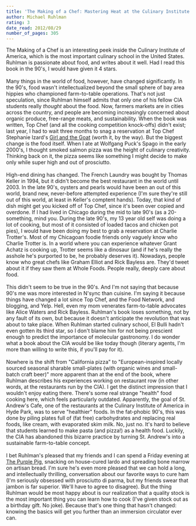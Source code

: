 ```yaml
---
title: 'The Making of a Chef: Mastering Heat at the Culinary Institute'
author: Michael Ruhlman
rating: 3
date_read: 2012/08/29
number_of_pages: 305
---
```


The Making of a Chef is an interesting peek inside the Culinary Institute of America, which is the most important culinary school in the United States. Ruhlman is passionate about food, and writes about it well. Had I read this book in the 90's, I would have given it 4 stars.<br/><br/>Many things in the world of food, however, have changed significantly. In the 90's, food wasn't intellectualized beyond the small sphere of bay area hippies who championed farm-to-table operations. That's not just speculation, since Ruhlman himself admits that only one of his fellow CIA students really <i>thought</i> about the food. Now, farmers markets are in cities across the country, and people are becoming increasingly concerned about organic produce, free-range meats, and sustainability. When the book was written, Top Chef (and all the cooking competition knock-offs) didn't exist; last year, I had to wait three months to snag a reservation at Top Chef Stephanie Izard's <a href="http://www.girlandthegoat.com/">Girl and the Goat</a> (worth it, by the way). But the biggest change is the food itself. When I ate at Wolfgang Puck's Spago in the early 2000's, I thought smoked salmon pizza was the height of culinary creativity. Thinking back on it, the pizza seems like something I might decide to make only while super high and out of prosciutto. <br/><br/>High-end dining has changed. The French Laundry was bought by Thomas Keller in 1994, but it didn't become the best restaurant in the world until 2003. In the late 90's, oysters and pearls would have been an out of this world, brand new, never-before attempted experience (I'm sure they're still out of this world, at least in Keller's comptent hands). Today, that kind of dish might get you kicked off of Top Chef, since it's been over copied and overdone. If I had lived in Chicago during the mid to late 90's (as a 20-something, mind you. During the late 90's, my 13 year old self was doing a lot of cooking, but most of it consisted of loaded tacos and chicken pot pies), I would have been doing my best to grab a reservation at Charlie Trotter's. Most of my Chicagoan foodie friends only vaguely know who Charlie Trotter is. In a world where you can experience whatever Grant Achatz is cooking up, Trotter seems like a dinosaur (and if he's really the asshole he's purported to be, he probably deserves it). Nowadays, people know who great chefs like Graham Elliot and Rick Bayless are. They'd tweet about it if they saw them at Whole Foods. People really, deeply care about food.<br/><br/>This didn't seem to be true in the 90's. And I'm not saying that because 90's me was more interested in N'sync than cuisine. I'm saying it because things have changed a lot since Top Chef, and the Food Network, and blogging, and Yelp. Hell, even my mom venerates farm-to-table advocates like Alice Waters and Rick Bayless. Ruhlman's book loses something, not by any fault of its own, but because it doesn't anticipate the revolution that was about to take place. When Ruhlman started culinary school, El Bulli hadn't even gotten its third star, so I don't blame him for not being prescient enough to predict the importance of molecular gastronomy. I do wonder what a book about the CIA would be like today though (literary agents, I'm more than willing to write this, if you'll pay for it).<br/><br/>Nowhere is the shift from "California pizza" to "European-inspired locally sourced seasonal sharable small-plates (with organic wines and small-batch craft beer)" more apparent than at the end of the book, where Ruhlman describes his experiences working on restaurant row (in other words, at the restaurants run by the CIA). I get the distinct impression that I wouldn't enjoy eating there. There's some real strange "health" food cooking here, which feels particularly outdated. Apparently, the goal of St. Andrew's Cafe, one of the restaurants at the Culinary Institute of America in Hyde Park, was to serve "healthier" foods. In the fat-phobic 90's, this was done by piling plates full of (fat free) carbohydrates and replacing real foods, like cream, with evaporated skim milk. No, just no. It's hard to believe that students learned to make pasta (and pizza!) as a health food. Luckily, the CIA has abandoned this bizarre practice by turning St. Andrew's into a sustainable farm-to-table concept. <br/><br/>I bet Ruhlman's pleased that my friends and I can spend a Friday evening at <a href="http://thepurplepigchicago.com/">The Purple Pig</a>, snacking on house-cured lardo and spreading bone marrow on artisan bread. I'm sure he's even more pleased that we can hold a long, and intellectually thrilling, conversation about our favorite ways to cure ham (I'm seriously obsessed with prosciutto di parma, but my friends swear that jambon is far superior. We'll have to agree to disagree). But the thing Ruhlman would be most happy about is our realization that a quality stock is the most important thing you can learn how to cook (I've given stock out as a birthday gift. No joke). Because that's one thing that hasn't changed: knowing the basics will get you further than an immersion circulator ever can.